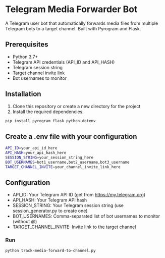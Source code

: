 # Telegram Media Forwarder Bot

A Telegram user bot that automatically forwards media files from multiple Telegram bots to a target channel. Built with Pyrogram and Flask.

## Prerequisites

- Python 3.7+
- Telegram API credentials (API_ID and API_HASH)
- Telegram session string
- Target channel invite link
- Bot usernames to monitor

## Installation

1. Clone this repository or create a new directory for the project
2. Install the required dependencies:
```bash
pip install pyrogram flask python-dotenv

```

## Create a .env file with your configuration
```bash
API_ID=your_api_id_here
API_HASH=your_api_hash_here
SESSION_STRING=your_session_string_here
BOT_USERNAMES=bot1_username,bot2_username,bot3_username
TARGET_CHANNEL_INVITE=your_channel_invite_link_here
```

## Configuration
- API_ID: Your Telegram API ID (get from https://my.telegram.org)
- API_HASH: Your Telegram API hash
- SESSION_STRING: Your Telegram session string (use session_generator.py to create one)
- BOT_USERNAMES: Comma-separated list of bot usernames to monitor (without @)
- TARGET_CHANNEL_INVITE: Invite link to the target channel

### Run
```bash
python track-media-forward-to-channel.py
```